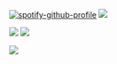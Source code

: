 [![spotify-github-profile](https://spotify-github-profile.vercel.app/api/view?uid=4g7fylyxwwj3rb80hkz5ozjtj&cover_image=true&theme=natemoo-re&show_offline=true&background_color=121212&interchange=true&bar_color=53b14f&bar_color_cover=true)](https://spotify-github-profile.vercel.app/api/view?uid=4g7fylyxwwj3rb80hkz5ozjtj&redirect=true)
[![](https://visitcount.itsvg.in/api?id=FN-Kirsten&icon=9&color=5)](https://visitcount.itsvg.in)

![](https://github-readme-stats.vercel.app/api?username=FN-Kirsten&show_icons=true&theme=radical&hide_border=false&include_all_commits=true&count_private=false)
![](https://github-readme-streak-stats.herokuapp.com/?user=FN-Kirsten&theme=radical&hide_border=false)

![](https://github-profile-trophy.vercel.app/?username=FN-Kirsten&theme=monokai&no-frame=true&no-bg=true&margin-w=4)
